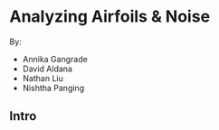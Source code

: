# Analyzing Airfoils & Noise
By:
- Annika Gangrade
- David Aldana
- Nathan Liu
- Nishtha Panging

## Intro